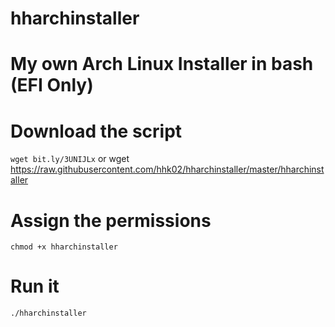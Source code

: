 # hharchinstaller

# My own Arch Linux Installer in bash (EFI Only)

# Download the script
``wget bit.ly/3UNIJLx``
or wget https://raw.githubusercontent.com/hhk02/hharchinstaller/master/hharchinstaller
# Assign the permissions
``chmod +x hharchinstaller``

# Run it

`./hharchinstaller`
